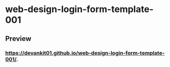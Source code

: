 # web-design-login-form-template-001

## Preview

### https://devankit01.github.io/web-design-login-form-template-001/.
